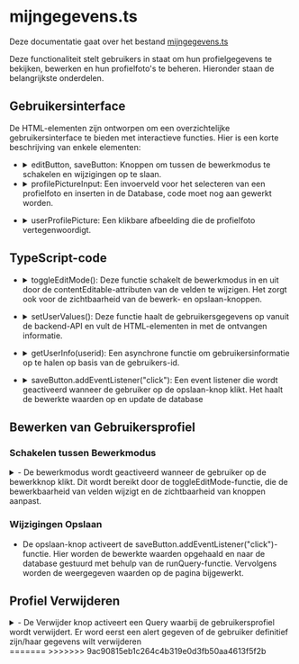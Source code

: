 
# mijngegevens.ts

Deze documentatie gaat over het bestand [mijngegevens.ts](https://gitlab.fdmci.hva.nl/propedeuse-hbo-ict/onderwijs/2023-2024/out-a-se-ti/blok-2/kiiruuyoojoo70/-/blob/main/src/mijngegevens.ts?ref_type=heads)

Deze functionaliteit stelt gebruikers in staat om hun profielgegevens te bekijken, bewerken en hun profielfoto's te beheren. Hieronder staan de belangrijkste onderdelen.

 ## Gebruikersinterface

De HTML-elementen zijn ontworpen om een overzichtelijke gebruikersinterface te bieden met interactieve functies. Hier is een korte beschrijving van enkele elementen:

- <details> <summary> editButton, saveButton: Knoppen om tussen de bewerkmodus te schakelen en wijzigingen op te slaan. 
    </summary>

  ``` javascript
    editButton.style.display = editButton.style.display === "none" ? "block" : "none";
    saveButton.style.display = saveButton.style.display === "none" ? "block" : "none";
  ```
    </details>

- <details> <summary>  profilePictureInput: Een invoerveld voor het selecteren van een profielfoto en inserten in de Database, code moet nog aan gewerkt worden.
    </summary>
     
     ``` javascript

       profilePictureInput.addEventListener("change", async (): Promise<void> => {
       const selectedFile: File | undefined = profilePictureInput.files?.[0];

       if (selectedFile) {
        
           const userId: number | undefined = session.get("user");

           if (userId !== undefined) {
               // Upload the selected file and update the database
               await runQuery(
                    "UPDATE user SET profilePicture = (?) WHERE id = (?)",
                    [selectedFile.name, userId]
                );

               // Update the displayed values on the page
               document.getElementById("userProfilePicture")!.src = URL.createObjectURL(selectedFile);

               console.log("Selected file:", selectedFile);
           }
       }  
     ```                                                   
 </details>

- <details> <summary>  userProfilePicture: Een klikbare afbeelding die de profielfoto vertegenwoordigt. 
   </summary>

   ``` javascript
     // Update the displayed values on the page
            document.getElementById("userProfilePicture")!.src = URL.createObjectURL(selectedFile);
   ```
   </details>

## TypeScript-code
- <details> <summary> toggleEditMode(): Deze functie schakelt de bewerkmodus in en uit door de contentEditable-attributen van de velden te wijzigen. Het zorgt ook    voor de zichtbaarheid van de bewerk- en opslaan-knoppen. 
    </summary>

  ``` javascript
   // Function to toggle edit mode
    function toggleEditMode(): void {
    const editableFields: NodeListOf<Element> = document.querySelectorAll("[contenteditable]");
    editableFields.forEach((field: Element) => {
        field.contentEditable = String(!(field as HTMLElement).isContentEditable);
    });

    // Toggle button visibility
    editButton.style.display = editButton.style.display === "none" ? "block" : "none";
    saveButton.style.display = saveButton.style.display === "none" ? "block" : "none";
    } 
  ```
    
</details>
 
- <details> <summary> setUserValues(): Deze functie haalt de gebruikersgegevens op vanuit de backend-API en vult de HTML-elementen in met de ontvangen informatie.
      </summary>
       
    ```  javascript // Function to set user values
        async function setUserValues(): Promise<void> {
         const user: User | undefined = await getUserInfo(session.get("user"));
         console.log(User);

         if (user) {
          document.getElementById("userName")!.textContent = user.firstname + " " + user.lastname;
          document.getElementById("userUsername")!.textContent = user.username;
          document.getElementById("userEmail")!.textContent = user.email;
          document.getElementById("userExpertise")!.textContent = user.expertise || "";
          document.getElementById("userDateOfBirth")!.textContent = user.dateOfBirth || "";
          document.getElementById("userYearsOfExperience")!.textContent = user.yearsOfExperience?.toString() || "";
          document.getElementById("userProfilePicture")!.src = user.profilePicture || "";
         }}
    ```
</details>



- <details> <summary> getUserInfo(userid): Een asynchrone functie om gebruikersinformatie op te halen op basis van de gebruikers-id. 
      </summary>
  
    ``` javascript
      // Function to get user info
       async function getUserInfo(userid: number): Promise<User | undefined> {
      try {
        const data: any = await api.queryDatabase("SELECT * FROM user WHERE id = ?", userid);

        if (data.length > 0) {
            const user: User = new User(
                data[0]["id"],
                data[0]["username"],
                data[0]["email"],
                data[0]["firstname"],
                data[0]["lastname"],
                data[0]["expertise"],
                data[0]["dateOfBirth"],
                data[0]["yearsOfExperience"],
                data[0]["profilePicture"]
            );
            return user;
        }
        return undefined;
     } catch (error) {
        console.error(error);
        return undefined;
     }}

  ```
 </details>

- <details> <summary> saveButton.addEventListener("click"): Een event listener die wordt geactiveerd wanneer de gebruiker op de opslaan-knop klikt. Het haalt de bewerkte waarden op en update de database 
       </summary>
 
    ``` javascript
          // Add event listener to the save button

      saveButton.addEventListener("click", async (): Promise<void> => {

      // Get the edited values from the input fields

      const editedGeboortedatum: string | undefined = document.getElementById("userDateOfBirth")?.textContent;
      const editedJaarervaring: string | undefined = document.getElementById("userYearsOfExperience")?.textContent;
      const editedExpertise: string | undefined = document.getElementById("userExpertise")?.textContent;

   
      const userId: number | undefined = session.get("user");
    
   



      if (userId !== undefined && editedGeboortedatum !== undefined && editedJaarervaring !== undefined && editedExpertise !== undefined) {

        // Update the database with the new values

        await runQuery(
            "UPDATE user SET geboortejaar = ?, jaar_ervaring = ?, expertise = ? WHERE id =  ?", [ editedGeboortedatum, editedJaarervaring, editedExpertise ,userId]
            
        );

        // Update the displayed values on the page
        
        document.getElementById("userDateOfBirth")!.textContent = editedGeboortedatum;
        document.getElementById("userYearsOfExperience")!.textContent = editedJaarervaring;
        document.getElementById("userExpertise")!.textContent = editedExpertise;
      }

      toggleEditMode();
     });

  ```
</details>

## Bewerken van Gebruikersprofiel

### Schakelen tussen Bewerkmodus

<details>
<summary> - De bewerkmodus wordt geactiveerd wanneer de gebruiker op de bewerkknop klikt. Dit wordt bereikt door de toggleEditMode-functie, die de bewerkbaarheid van velden wijzigt en de zichtbaarheid van knoppen aanpast. </summary>

``` javascript 
// Function to toggle edit mode
function toggleEditMode(): void {
    const editableFields: NodeListOf<Element> = document.querySelectorAll("[contenteditable]");
    editableFields.forEach((field: Element) => {
        field.contentEditable = String(!(field as HTMLElement).isContentEditable);
    });

    // Toggle button visibility
    editButton.style.display = editButton.style.display === "none" ? "block" : "none";
    saveButton.style.display = saveButton.style.display === "none" ? "block" : "none";
}

```
</details>

### Wijzigingen Opslaan

- De opslaan-knop activeert de saveButton.addEventListener("click")-functie. Hier worden de bewerkte waarden opgehaald en naar de database gestuurd met behulp van de runQuery-functie. Vervolgens worden de weergegeven waarden op de pagina bijgewerkt.

## Profiel Verwijderen

<details>
<summary> - De Verwijder knop activeert een Query waarbij de gebruikersprofiel wordt verwijdert. Er word eerst een alert gegeven of de gebruiker definitief zijn/haar gegevens wilt verwijderen </summary>

```javascript
const deleteButton: HTMLButtonElement | null = document.getElementById(
    "deleteButton"
) as HTMLButtonElement | null;

// Event listener for the delete button
deleteButton?.addEventListener("click", async () => {
    // Display a confirmation popup
    const userConfirmed: boolean = window.confirm("Do you really want to delete your account?");

    if (userConfirmed) {
        // Get the edited values from the input fields
        const editedName: HTMLInputElement | null = document.getElementById("userName").textContent;
        const editedUsername: HTMLInputElement | null = document.getElementById("userUsername").textContent;
        const editeduserEmail: HTMLInputElement | null = document.getElementById("userEmail").textContent;
        const editedJaarervaring: HTMLInputElement | null =
            document.getElementById("userYearsOfExperience").textContent;
        const editedExpertise: HTMLInputElement | null = document.getElementById("userExpertise").textContent;
        const editedgeboortedatum: HTMLInputElement | null =
            document.getElementById("userExpertise").textContent;

        // Validate and handle empty values if needed

        const userId: number | undefined = session.get("user");

        if (
            userId !== undefined &&
            editedJaarervaring !== null &&
            editedExpertise !== null &&
            editedName !== null &&
            editeduserEmail !== null &&
            editedgeboortedatum !== null &&
            editedUsername !== null
        ) {
            // Perform the delete query
            await runQuery("DELETE FROM user WHERE id = ?", user.id);

            // Optionally, you can perform additional actions after deletion
            console.log("Account deleted successfully");

            url.redirect("login.html");
        }
    } else {
        // Handle the case when some values are missing or invalid
        console.log("Invalid values or missing data");
    }
    //     else {
    //     // User canceled the deletion
    //     console.log("Account deletion canceled");
    // }
});
```
<<<<<<< HEAD
</details>
=======
>>>>>>> 9ac90815eb1c264c4b319e0d3fb50aa4613f5f2b
